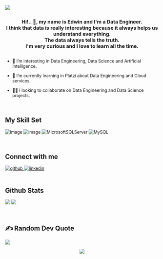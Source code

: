 <img src="https://rishavanand.github.io/static/images/greetings.gif" align="center"  />

## 


### <div align="center"> Hi!.. 👋, my name is Edwin and I'm a Data Engineer.<br/> I think that data is really interesting because it always helps us understand everything. <br/> The data always tells the truth. <br/> I'm very curious and I love to learn all the time.</div>  
  
  ## 

- 👀 I’m interesting in Data Engineering, Data Science and Artificial Intelligence.  
  

- 🌱 I’m currently learning in Platzi about Data Engineering and Cloud services.  
  

- 👩‍💻 I looking to collaborate on Data Engineering and Data Science projects.  
  
<br/>  


## My Skill Set  
    

![image](https://img.shields.io/badge/Python-3776AB?style=for-the-badge&logo=python&logoColor=white) 
![image](https://img.shields.io/badge/PostgreSQL-316192?style=for-the-badge&logo=postgresql&logoColor=white)
![MicrosoftSQLServer](https://img.shields.io/badge/Microsoft%20SQL%20Sever-CC2927?style=for-the-badge&logo=microsoft%20sql%20server&logoColor=white) 
![MySQL](https://img.shields.io/badge/mysql-%2300f.svg?style=for-the-badge&logo=mysql&logoColor=white)


<br/>  


## Connect with me  

<a href="https://github.com/https://github.com/Edwin-Loranca" target="_blank">
<img src=https://img.shields.io/badge/github-%2324292e.svg?&style=for-the-badge&logo=github&logoColor=white alt=github style="margin-bottom: 5px;" />

<a href="https://linkedin.com/in/https://www.linkedin.com/in/edwin-loranca-chavez-3419a4201/" target="_blank">
<img src=https://img.shields.io/badge/linkedin-%231E77B5.svg?&style=for-the-badge&logo=linkedin&logoColor=white alt=linkedin style="margin-bottom: 5px;" /><br/>
  
</a>  
</div> 


<br/>
 

 ## Github Stats

![](https://github-readme-stats.vercel.app/api?username=Edwin-Loranca&theme=merko&hide_border=true&include_all_commits=false&count_private=false) 
![](https://github-readme-streak-stats.herokuapp.com/?user=Edwin-Loranca&theme=merko&hide_border=true)
 
  
<br/>  
  


  ## ✍️ Random Dev Quote
![](https://quotes-github-readme.vercel.app/api?type=horizontal&theme=merko)
  
<div align="center">

<img src="https://komarev.com/ghpvc/?username=Edwin-Loranca&&style=flat-square" align="center" />
  

</div>  
 

<br/>  


<br />






